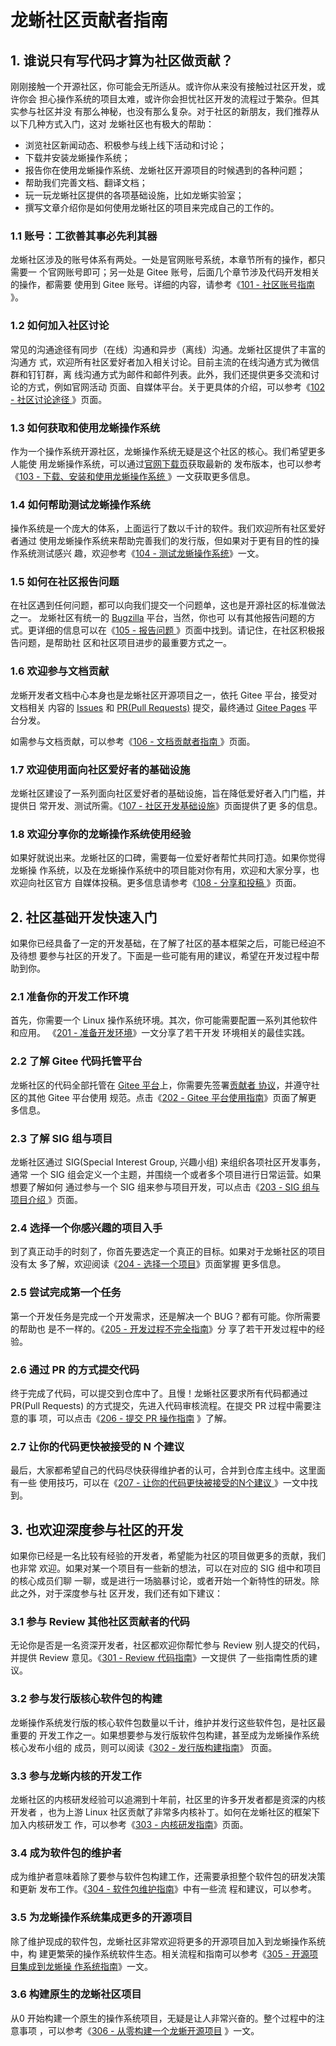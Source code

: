 # 龙蜥社区贡献者指南

## 1. 谁说只有写代码才算为社区做贡献？

刚刚接触一个开源社区，你可能会无所适从。或许你从来没有接触过社区开发，或许你会
担心操作系统的项目太难，或许你会担忧社区开发的流程过于繁杂。但其实参与社区并没
有那么神秘，也没有那么复杂。对于社区的新朋友，我们推荐从以下几种方式入门，这对
龙蜥社区也有极大的帮助：
+ 浏览社区新闻动态、积极参与线上线下活动和讨论；
+ 下载并安装龙蜥操作系统；
+ 报告你在使用龙蜥操作系统、龙蜥社区开源项目的时候遇到的各种问题；
+ 帮助我们完善文档、翻译文档；
+ 玩一玩龙蜥社区提供的各项基础设施，比如龙蜥实验室；
+ 撰写文章介绍你是如何使用龙蜥社区的项目来完成自己的工作的。

### 1.1 账号：工欲善其事必先利其器

龙蜥社区涉及的账号体系有两处。一处是官网账号系统，本章节所有的操作，都只需要一
个官网账号即可；另一处是 Gitee 账号，后面几个章节涉及代码开发相关的操作，都需要
使用到 Gitee 账号。详细的内容，请参考《[101 - 社区账号指南
](/docs/101-accounts.md)》。

### 1.2 如何加入社区讨论

常见的沟通途径有同步（在线）沟通和异步（离线）沟通。龙蜥社区提供了丰富的沟通方
式，欢迎所有社区爱好者加入相关讨论。目前主流的在线沟通方式为微信群和钉钉群，离
线沟通方式为邮件和邮件列表。此外，我们还提供更多交流和讨论的方式，例如官网活动
页面、自媒体平台。关于更具体的介绍，可以参考《[102 - 社区讨论途径
](/docs/102-join-discussion.md)》页面。

### 1.3 如何获取和使用龙蜥操作系统

作为一个操作系统开源社区，龙蜥操作系统无疑是这个社区的核心。我们希望更多人能使
用龙蜥操作系统，可以通过[官网下载页](https://openanolis.cn/download)获取最新的
发布版本，也可以参考《[103 - 下载、安装和使用龙蜥操作系统
](/docs/103-run-anolis-os.md)》一文获取更多信息。

### 1.4 如何帮助测试龙蜥操作系统

操作系统是一个庞大的体系，上面运行了数以千计的软件。我们欢迎所有社区爱好者通过
使用龙蜥操作系统来帮助完善我们的发行版，但如果对于更有目的性的操作系统测试感兴
趣，欢迎参考《[104 - 测试龙蜥操作系统](/docs/104-help-with-testing.md)》一文。

### 1.5 如何在社区报告问题

在社区遇到任何问题，都可以向我们提交一个问题单，这也是开源社区的标准做法之一。
龙蜥社区有统一的 [Bugzilla](https://bugzilla.openanolis.cn/) 平台，当然，你也可
以有其他报告问题的方式。更详细的信息可以在《[105 - 报告问题
](/docs/105-report-issues.md)》页面中找到。请记住，在社区积极报告问题，是帮助社
区和社区项目进步的最重要方式之一。

### 1.6 欢迎参与文档贡献

龙蜥开发者文档中心本身也是龙蜥社区开源项目之一，依托 Gitee 平台，接受对文档相关
内容的 [Issues](https://gitee.com/anolis/docs/issues) 和 [PR(Pull
Requests)](https://gitee.com/anolis/docs/pulls) 提交，最终通过 [Gitee
Pages](https://gitee.com/help/articles/4136) 平台分发。

如需参与文档贡献，可以参考《[106 - 文档贡献者指南
](/docs/106-contribute-to-docs.md)》页面。

### 1.7 欢迎使用面向社区爱好者的基础设施

龙蜥社区建设了一系列面向社区爱好者的基础设施，旨在降低爱好者入门门槛，并提供日
常开发、测试所需。《[107 - 社区开发基础设施](/docs/107-infra.md)》页面提供了更
多的信息。

### 1.8 欢迎分享你的龙蜥操作系统使用经验

如果好就说出来。龙蜥社区的口碑，需要每一位爱好者帮忙共同打造。如果你觉得龙蜥操
作系统，以及在龙蜥操作系统中的项目能对你有用，欢迎和大家分享，也欢迎向社区官方
自媒体投稿。更多信息请参考《[108 - 分享和投稿
](/docs/108-sharing-anolis-os-best-practice.md)》页面。

## 2. 社区基础开发快速入门

如果你已经具备了一定的开发基础，在了解了社区的基本框架之后，可能已经迫不及待想
要参与社区的开发了。下面是一些可能有用的建议，希望在开发过程中帮助到你。

### 2.1 准备你的开发工作环境

首先，你需要一个 Linux 操作系统环境。其次，你可能需要配置一系列其他软件和应用。
《[201 - 准备开发环境](/docs/201-prepare-for-developing.md)》一文分享了若干开发
环境相关的最佳实践。

### 2.2 了解 Gitee 代码托管平台

龙蜥社区的代码全部托管在 [Gitee 平台](http://gitee.com/)上，你需要先签署[贡献者
协议](https://openanolis.cn/pact/contributor)，并遵守社区的其他 Gitee 平台使用
规范。点击《[202 - Gitee 平台使用指南](/docs/202-intro-to-gitee.md)》页面了解更
多信息。

### 2.3 了解 SIG 组与项目

龙蜥社区通过 SIG(Special Interest Group, 兴趣小组) 来组织各项社区开发事务，通常
一个 SIG 组会定义一个主题，并围绕一个或者多个项目进行日常运营。如果想要了解如何
通过参与一个 SIG 组来参与项目开发，可以点击《[203 - SIG 组与项目介绍
](/docs/203-intro-to-sig-and-openanolis-projects.md)》页面。

### 2.4 选择一个你感兴趣的项目入手

到了真正动手的时刻了，你首先要选定一个真正的目标。如果对于龙蜥社区的项目没有太
多了解，欢迎阅读《[204 - 选择一个项目](/docs/204-choose-a-project.md)》页面掌握
更多信息。

### 2.5 尝试完成第一个任务

第一个开发任务是完成一个开发需求，还是解决一个 BUG？都有可能。你所需要的帮助也
是不一样的。《[205 - 开发过程不完全指南](/docs/205-ready-for-first-task.md)》分
享了若干开发过程中的经验。

### 2.6 通过 PR 的方式提交代码

终于完成了代码，可以提交到仓库中了。且慢！龙蜥社区要求所有代码都通过 PR(Pull
        Requests) 的方式提交，先进入代码审核流程。在提交 PR 过程中需要注意的事
项，可以点击《[206 - 提交 PR 操作指南](/docs/206-submit-codes-via-gitee-pr.md)
    》了解。

### 2.7 让你的代码更快被接受的 N 个建议

最后，大家都希望自己的代码尽快获得维护者的认可，合并到仓库主线中。这里面有一些
使用技巧，可以在《[207 - 让你的代码更快被接受的N个建议
](/docs/207-how-to-get-codes-merged.md)》一文中找到。

## 3. 也欢迎深度参与社区的开发

如果你已经是一名比较有经验的开发者，希望能为社区的项目做更多的贡献，我们也非常
欢迎。如果对某一个项目有一些新的想法，可以在对应的 SIG 组中和项目的核心成员们聊
一聊，或是进行一场脑暴讨论，或者开始一个新特性的研发。除此之外，对于深度参与社
区开发，我们还有如下建议：

### 3.1 参与 Review 其他社区贡献者的代码

无论你是否是一名资深开发者，社区都欢迎你帮忙参与 Review 别人提交的代码，并提供
Review 意见。《[301 - Review 代码指南](/docs/301-join-code-review.md)》一文提供
了一些指南性质的建议。

### 3.2 参与发行版核心软件包的构建

龙蜥操作系统发行版的核心软件包数量以千计，维护并发行这些软件包，是社区最重要的
开发工作之一。如果想要参与发行版软件包构建，甚至成为龙蜥操作系统核心发布小组的
成员，则可以阅读《[302 - 发行版构建指南](/docs/302-join-os-package-build.md)》
页面。

### 3.3 参与龙蜥内核的开发工作

龙蜥社区的内核研发经验可以追溯到十年前，社区里的许多开发者都是资深的内核开发者
，也为上游 Linux 社区贡献了非常多内核补丁。如何在龙蜥社区的框架下加入内核研发工
作，可以参考《[303 - 内核研发指南](/docs/303-join-kernel-developing.md)》页面。

### 3.4 成为软件包的维护者

成为维护者意味着除了要参与软件包构建工作，还需要承担整个软件包的研发决策和更新
发布工作。《[304 - 软件包维护指南](/docs/304-maintain-a-package.md)》中有一些流
程和建议，可以参考。

### 3.5 为龙蜥操作系统集成更多的开源项目

除了维护现成的软件包，龙蜥社区非常欢迎将更多的开源项目加入到龙蜥操作系统中，构
建更繁荣的操作系统软件生态。相关流程和指南可以参考《[305 - 开源项目集成到龙蜥操
作系统指南](/docs/305-add-project-to-anolis-os.md)》一文。

### 3.6 构建原生的龙蜥社区项目

从0 开始构建一个原生的操作系统项目，无疑是让人非常兴奋的。整个过程中的注意事项
，可以参考《[306 - 从零构建一个龙蜥开源项目](/docs/306-build-a-new-project.md)
    》一文。

